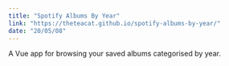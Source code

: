 ```yaml
---
title: "Spotify Albums By Year"
link: "https://theteacat.github.io/spotify-albums-by-year/"
date: "20/05/08"
---
```


A Vue app for browsing your saved albums categorised by year.